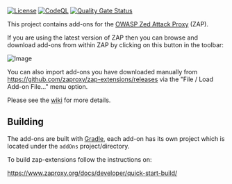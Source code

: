 [![License](https://img.shields.io/badge/license-Apache%202-4EB1BA.svg)](https://www.apache.org/licenses/LICENSE-2.0.html)
[![CodeQL](https://github.com/zaproxy/zap-extensions/actions/workflows/codeql.yml/badge.svg)](https://github.com/zaproxy/zap-extensions/actions/workflows/codeql.yml)
[![Quality Gate Status](https://sonarcloud.io/api/project_badges/measure?project=zaproxy_zap-extensions&metric=alert_status)](https://sonarcloud.io/dashboard?id=zaproxy_zap-extensions)

This project contains add-ons for the [OWASP Zed Attack Proxy](https://github.com/zaproxy/zaproxy) (ZAP).

If you are using the latest version of ZAP then you can browse and download add-ons from within ZAP by clicking on this button in the toolbar:

![Image](https://github.com/zaproxy/zap-extensions/wiki/images/zap-screenshot-browse-addons.png)

You can also import add-ons you have downloaded manually from https://github.com/zaproxy/zap-extensions/releases via the "File / Load Add-on File..." menu option.

Please see the [wiki](https://github.com/zaproxy/zap-extensions/wiki) for more details.

## Building

The add-ons are built with [Gradle], each add-on has its own project which is located under the `addOns` project/directory.

To build zap-extensions follow the instructions on:

https://www.zaproxy.org/docs/developer/quick-start-build/

[Gradle]: https://gradle.org/
